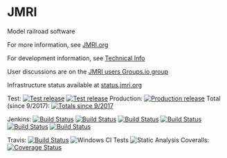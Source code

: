 # JMRI

Model railroad software

For more information, see [JMRI.org](https://www.jmri.org)

For development information, see [Technical Info](https://www.jmri.org/help/en/html/doc/Technical)

User discussions are on the [JMRI users Groups.io group](https://groups.io/g/jmriusers)

Infrastructure status available at [status.jmri.org](https://status.jmri.org)

Test:
[![Test release](https://img.shields.io/github/release/JMRI/JMRI.svg)](https://www.jmri.org/download/index.shtml#test-rel)
[![Test release](https://img.shields.io/github/downloads/JMRI/JMRI/latest/total.svg)](https://www.jmri.org/download/index.shtml#test-rel)
Production:
[![Production release](https://img.shields.io/github/downloads/JMRI/JMRI/v4.22/total.svg)](https://www.jmri.org/download/index.shtml#prod-rel)
Total (since 9/2017):
[![Totals since 9/2017](https://img.shields.io/github/downloads/JMRI/JMRI/total.svg)](https://www.jmri.org/download/index.shtml)

Jenkins: [![Build Status](https://builds.jmri.org/jenkins/buildStatus/icon?job=development/builds&subject=Development/Builds)](https://builds.jmri.org/jenkins/job/development/job/builds/)
[![Build Status](https://builds.jmri.org/jenkins/buildStatus/icon?job=development/packages&subject=Development/Packages)](https://builds.jmri.org/jenkins/job/development/job/packages/)
[![Build Status](https://builds.jmri.org/jenkins/buildStatus/icon?job=website/generate-website&subject=Web%20Site/Generate%20Website)](https://builds.jmri.org/jenkins/job/website/job/generate-website/)
[![Build Status](https://builds.jmri.org/jenkins/buildStatus/icon?job=website/jmri-repository&subject=Web%20Site/JMRI%20repository)](https://builds.jmri.org/jenkins/job/website/job/jmri-repository/)
[![Build Status](https://builds.jmri.org/jenkins/buildStatus/icon?job=website/website-repository&subject=Web%20Site/website%20repository)](https://builds.jmri.org/jenkins/job/website/job/website-repository/)
[![Build Status](https://builds.jmri.org/jenkins/buildStatus/icon?job=development/separate-tests&subject=Development/Separate%20Tests)](https://builds.jmri.org/jenkins/job/development/job/separate-tests/)

Travis: [![Build Status](https://travis-ci.org/JMRI/JMRI.svg?branch=master)](https://travis-ci.org/JMRI/JMRI)
![Windows CI Tests](https://github.com/jmri/jmri/workflows/Windows%20CI%20Tests/badge.svg)
![Static Analysis](https://github.com/jmri/jmri/workflows/Static%20Analysis/badge.svg)
Coveralls: [![Coverage Status](https://coveralls.io/repos/github/JMRI/JMRI/badge.svg?branch=master)](https://coveralls.io/github/JMRI/JMRI?branch=master)
